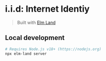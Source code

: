 # i.i.d: Internet Identiy
> Built with [Elm Land](https://elm.land)

## Local development

```bash
# Requires Node.js v18+ (https://nodejs.org)
npx elm-land server
```